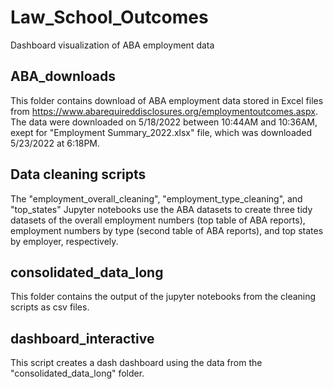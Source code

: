 # Law_School_Outcomes
Dashboard visualization of ABA employment data

## ABA_downloads

This folder contains download of ABA employment data stored in Excel files from https://www.abarequireddisclosures.org/employmentoutcomes.aspx. The data were downloaded on 5/18/2022 between 10:44AM and 10:36AM, exept for "Employment Summary_2022.xlsx" file, which was downloaded 5/23/2022 at 6:18PM.

## Data cleaning scripts

The "employment_overall_cleaning", "employment_type_cleaning", and "top_states" Jupyter notebooks use the ABA datasets to create three tidy datasets of the overall employment numbers (top table of ABA reports), employment numbers by type (second table of ABA reports), and top states by employer, respectively. 

## consolidated_data_long

This folder contains the output of the jupyter notebooks from the cleaning scripts as csv files.

## dashboard_interactive

This script creates a dash dashboard using the data from the "consolidated_data_long" folder.
